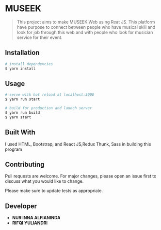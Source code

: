 # MUSEEK

> This project aims to make MUSEEK Web using Reat JS. This platform have purpose to connect between people who have musical skill and look for job through this web and with people who look for musician service for their event.

## Installation

```bash
# install dependencies
$ yarn install
```

## Usage

```bash
# serve with hot reload at localhost:3000
$ yarn run start
```

```bash
# build for production and launch server
$ yarn run build
$ yarn start
```

## Built With

I used HTML, Bootstrap, and React JS,Redux Thunk, Sass in building this program

## Contributing

Pull requests are welcome. For major changes, please open an issue first to discuss what you would like to change.

Please make sure to update tests as appropriate.

## Developer

- **NUR INNA ALFIANINDA**
- **RIFQI YULIANDRI**
